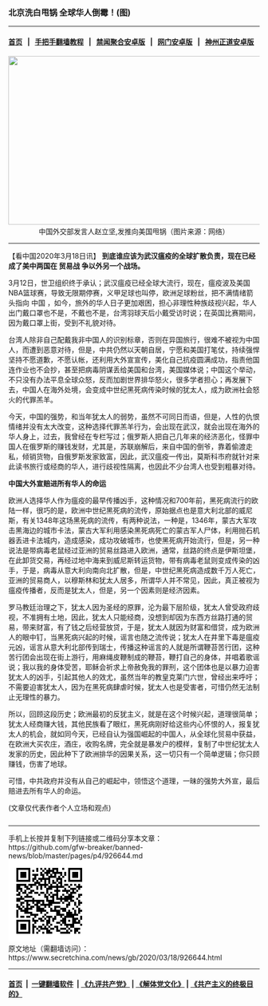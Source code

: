 ### 北京洗白甩锅 全球华人倒霉！(图)
------------------------

#### [首页](https://github.com/gfw-breaker/banned-news/blob/master/README.md) &nbsp;&nbsp;|&nbsp;&nbsp; [手把手翻墙教程](https://github.com/gfw-breaker/guides/wiki) &nbsp;&nbsp;|&nbsp;&nbsp; [禁闻聚合安卓版](https://github.com/gfw-breaker/bn-android) &nbsp;&nbsp;|&nbsp;&nbsp; [网门安卓版](https://github.com/oGate2/oGate) &nbsp;&nbsp;|&nbsp;&nbsp; [神州正道安卓版](https://github.com/SzzdOgate/update) 



<div class="article_right" style="fone-color:#000">
 <p style="text-align:center">
  <img alt="" src="//img3.secretchina.com/pic/2020/3-3/p2640211a224405689-ss.jpg" style="height:338px; width:600px"/>
  <br>
   中国外交部发言人赵立坚,发推向美国甩锅（图片来源：网络）
   <span id="hideid" name="hideid" style="color:red;display:none;">
    <span href="https://www.secretchina.com">
    </span>
   </span>
  </br>
 </p>
 <div id="txt-mid1-t21-2017">
  

---


  </div>
 </div>
 <p>
  【看中国2020年3月18日讯】
  <strong>
   到底谁应该为武汉瘟疫的全球扩散负责，现在已经成了美中两国在
   <span href="https://www.secretchina.com/news/gb/tag/贸易战" target="_blank">
    贸易战
   </span>
   争以外另一个战场。
  </strong>
  <span id="hideid" name="hideid" style="color:red;display:none;">
   <span href="https://www.secretchina.com">
   </span>
  </span>
 </p>
 <p>
  3月12日，世卫组织终于承认；武汉瘟疫已经全球大流行，现在，瘟疫波及美国NBA篮球赛，导致无限期停赛，义甲足球也叫停，欧洲足球粉丝，把不满情绪箭头指向
  <span href="https://www.secretchina.com" target="_blank">
   中国
  </span>
  ，如今，旅外的华人日子更加艰困，担心非理性种族歧视兴起，华人出门戴口罩也不是，不戴也不是，台湾羽球天后小戴受访时说；在英国比赛期间，因为戴口罩上街，受到不礼貌对待。
 </p>
 <p>
  台湾人除非自己配戴我非中国人的识别标章，否则在异国旅行，很难不被视为中国人，而遭到恶意对待，但是，中共仍然以天朝自居，宁愿和美国打笔仗，持续强悍坚持不愿道歉，不愿认帐，还利用大外宣宣传，美化自己抗疫圆满成功，指责他国连作业也不会抄，甚至把病毒阴谋丢给美国和台湾，美国媒体说；中国这个举动，不只没有办法平息全球众怒，反而加剧世界排华怒火，很多学者担心；再发展下去，中国人在海外处境，会变成中世纪黑死病传染时候的犹太人，成为欧洲社会怒火的代罪羔羊。
 </p>
 <p>
  今天，中国的强势，和当年犹太人的弱势，虽然不可同日而语，但是，人性的仇恨情绪并没有太大改变，这种选择代罪羔羊行为，会出现在武汉，就会出现在海外的华人身上，过去，我曾经在专栏写过；俄罗斯人把自己几年来的经济恶化，怪罪中国人在俄罗斯的赚钱发财，尤其是，苏联崩解后，来自中国的倒爷，靠着偷渡走私，倾销货物，自俄罗斯发家致富，因此，武汉瘟疫一传出，莫斯科市府就针对来此读书旅行或经商的华人，进行歧视性隔离，也因此不少台湾人也受到粗暴对待。
 </p>
 <p>
  <strong>
   中国大外宣赔进所有华人的命运
  </strong>
 </p>
 <p>
  欧洲人选择华人作为瘟疫的最早传播凶手，这种情况和700年前，黑死病流行的欧陆一样，很巧的是，欧洲中世纪黑死病的流传，原始据点也是意大利北部的威尼斯，有关1348年这场黑死病的流传，有两种说法，一种是，1346年，蒙古大军攻击黑海边的城市卡法，蒙古大军利用感染黑死病死亡的蒙古军人尸体，利用抛石机器丢进卡法城内，造成感染，成功攻破城市，也使黑死病开始流行，但是，另一种说法是带病毒老鼠经过亚洲的贸易丝路进入欧洲，通常，丝路的终点是伊斯坦堡，在此卸货交易，再经过地中海来到威尼斯转运货物，带有病毒老鼠则变成传染的凶手，于是，病毒从意大利向南向北扩散，但是，中世纪黑死病造成数千万人死亡，亚洲的贸易商人，以穆斯林和犹太人居多，所谓华人并不常见，因此，真正被视为瘟疫传播者，反而是犹太人，但是，另一个因素则是经济因素。
 </p>
 <p>
  罗马教廷治理之下，犹太人因为圣经的原罪，沦为最下层阶级，犹太人曾受政府歧视，不准拥有土地，因此，犹太人只能经商，没想到却因为东西方丝路打通的贸易，带来财富，有了钱之后经营放贷，于是，犹太人就因为财富和借贷，成为欧洲人的眼中钉，当黑死病兴起的时候，谣言也随之流传说；犹太人在井里下毒是瘟疫元凶，谣言从意大利北部传到瑞士，传播这种谣言的人就是所谓鞭苔苦行团，这种苦行团会出现在街上游行，用麻绳皮鞭制成的鞭苔，鞭打自己的身体，并唱着歌谣说；我以我的身体受苦，耶稣会祈求上帝赦免我的罪刑，这个团体也是以暴力迫害犹太人的凶手，引起其他人的效尤，虽然当年的教皇克莱门六世，曾经出来呼吁；不需要迫害犹太人，因为在黑死病肆虐时候，犹太人也是受害者，可惜仍然无法制止无理性的暴力。
 </p>
 <p>
  所以，回顾这段历史；欧洲最初的反犹主义，就是在这个时候兴起，道理很简单；犹太人经商赚大钱，其他民族看了眼红，黑死病刚好给这些内心怀恨的人，报复犹太人的机会，就如同今天，已经自认为强国崛起的中国人，从全球化贸易中获益，在欧洲大买农庄，酒庄，收购名牌，完全就是暴发户的模样，复制了中世纪犹太人发家的历史，因此种下了欧洲排华的因果关系，这一切只有一个简单逻辑；你只顾赚钱，伤害了地球。
 </p>
 <p>
  可惜，中共政府并没有从自己的崛起中，领悟这个道理，一昧的强势大外宣，最后赔进去所有华人的命运。
 </p>
 (文章仅代表作者个人立场和观点)
 <center>
  <div>
   <div id="txt-mid2-t22-2017" style="display: block;  max-height: 351px;  overflow: hidden;">
    <div id="SC-21xxx">
    </div>
    <ins class="adsbygoogle" data-ad-client="ca-pub-1276641434651360" data-ad-format="auto" data-ad-slot="4301710469" data-full-width-responsive="true" style="display:block">
    </ins>
   </div>
  </div>
 </center>
 <div style="padding-top:12px;">
 </div>
</div>

<hr/>
手机上长按并复制下列链接或二维码分享本文章：<br/>
https://github.com/gfw-breaker/banned-news/blob/master/pages/p4/926644.md <br/>
<a href='https://github.com/gfw-breaker/banned-news/blob/master/pages/p4/926644.md'><img src='https://github.com/gfw-breaker/banned-news/blob/master/pages/p4/926644.md.png'/></a> <br/>
原文地址（需翻墙访问）：https://www.secretchina.com/news/gb/2020/03/18/926644.html


------------------------
#### [首页](https://github.com/gfw-breaker/banned-news/blob/master/README.md) &nbsp;|&nbsp; [一键翻墙软件](https://github.com/gfw-breaker/nogfw/blob/master/README.md) &nbsp;| [《九评共产党》](https://github.com/gfw-breaker/9ping.md/blob/master/README.md#九评之一评共产党是什么) | [《解体党文化》](https://github.com/gfw-breaker/jtdwh.md/blob/master/README.md) | [《共产主义的终极目的》](https://github.com/gfw-breaker/gczydzjmd.md/blob/master/README.md)


<img src='http://gfw-breaker.win/banned-news/pages/p4/926644.md' width='0px' height='0px'/>